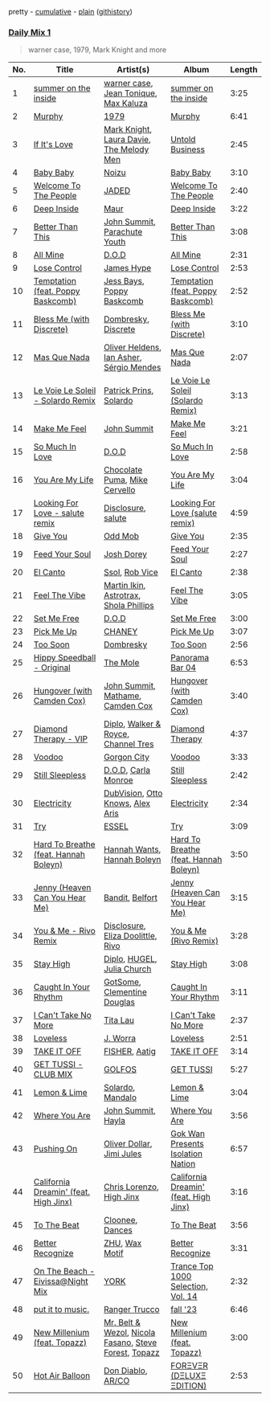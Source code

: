 pretty - [cumulative](/playlists/cumulative/Daily%20Mix%201.md) - [plain](/playlists/plain/37i9dQZF1E381TIGlTphwu) ([githistory](https://github.githistory.xyz/vitokorn/spotify-playlist-archive/blob/master/playlists/plain/37i9dQZF1E381TIGlTphwu))
### [Daily Mix 1](https://open.spotify.com/playlist/37i9dQZF1E381TIGlTphwu)

> warner case, 1979, Mark Knight and more

| No. | Title | Artist(s) | Album | Length |
|---|---|---|---|---|
| 1 | [summer on the inside](https://open.spotify.com/track/0IRDLaO3ng5eyl4Po8hZXj) | [warner case](https://open.spotify.com/artist/106OuakzOxxbXTuigEEf01), [Jean Tonique](https://open.spotify.com/artist/6BVLQfvzlvlNZ43WjbFgbI), [Max Kaluza](https://open.spotify.com/artist/6lNLgymfWudNsbC0Vio7Qi) | [summer on the inside](https://open.spotify.com/album/1bkPNy0jxEKPG7nSTn5Saa) | 3:25 |
| 2 | [Murphy](https://open.spotify.com/track/206XEQewHl5XY3Xbc1Lam6) | [1979](https://open.spotify.com/artist/0L4gqdrMNbRIbNKzgcBXG6) | [Murphy](https://open.spotify.com/album/0ociQZDYjZO29BwRNRwHaQ) | 6:41 |
| 3 | [If It's Love](https://open.spotify.com/track/33wgj6IYzysSGUZqzpZdXh) | [Mark Knight](https://open.spotify.com/artist/3h11MHQeCrcsUgRRijI1zL), [Laura Davie](https://open.spotify.com/artist/6M3bolFum1y8rBbrubby1f), [The Melody Men](https://open.spotify.com/artist/6PSmjKj0zyXGZ4TXoq4dSG) | [Untold Business](https://open.spotify.com/album/186HTycU1jAk9PociChcpO) | 2:45 |
| 4 | [Baby Baby](https://open.spotify.com/track/2fMtXRKJDPtT8Xs4EJkBQh) | [Noizu](https://open.spotify.com/artist/3VRyybsQu0MDG0F2LBxnv7) | [Baby Baby](https://open.spotify.com/album/6qvNPB4vRSs5TnBR9qJqWN) | 3:10 |
| 5 | [Welcome To The People](https://open.spotify.com/track/4O3APpGNhOldqDsPF8IaS5) | [JADED](https://open.spotify.com/artist/6tCJN1fQNdFCEaOa8Da9Wf) | [Welcome To The People](https://open.spotify.com/album/7HZzmPZE3gKxhzVaIJ11KF) | 2:40 |
| 6 | [Deep Inside](https://open.spotify.com/track/3NiB3v3elOuAy4Ij51F4Sl) | [Maur](https://open.spotify.com/artist/2LhJEX3HxU9pJFLa8RkvUC) | [Deep Inside](https://open.spotify.com/album/5cgcl6FTzwH7a809sDZtrs) | 3:22 |
| 7 | [Better Than This](https://open.spotify.com/track/5OLSGox6JVpAyEQuoSYRcs) | [John Summit](https://open.spotify.com/artist/7kNqXtgeIwFtelmRjWv205), [Parachute Youth](https://open.spotify.com/artist/7y5xCKz1V2iSh1YsOLyOPH) | [Better Than This](https://open.spotify.com/album/6GbUYC6kB63fND2yunOVmZ) | 3:08 |
| 8 | [All Mine](https://open.spotify.com/track/55vxJOfCXlkiFzELyNTYQm) | [D.O.D](https://open.spotify.com/artist/0Cs47vvRsPgEfliBU9KDiB) | [All Mine](https://open.spotify.com/album/71dkC0kz5fl6b0rtjPPeBe) | 2:31 |
| 9 | [Lose Control](https://open.spotify.com/track/3DLWVhaowApIGw1JnJj6GS) | [James Hype](https://open.spotify.com/artist/43BxCL6t4c73BQnIJtry5v) | [Lose Control](https://open.spotify.com/album/1OYS1FK3tnJ8JhbWuUZaqE) | 2:53 |
| 10 | [Temptation (feat. Poppy Baskcomb)](https://open.spotify.com/track/3fvsxmytTns1ApIWBqfANZ) | [Jess Bays](https://open.spotify.com/artist/5xEJ7FQOtIUMLdnKyZrvPB), [Poppy Baskcomb](https://open.spotify.com/artist/4STmXOXUF3UieHU46NWLVt) | [Temptation (feat. Poppy Baskcomb)](https://open.spotify.com/album/30K7gYPhkqCeQJ25C0GvXE) | 2:52 |
| 11 | [Bless Me (with Discrete)](https://open.spotify.com/track/4fntxnmBljT1Ve03u0njYg) | [Dombresky](https://open.spotify.com/artist/2GVtgxcx7jg5xVCZsIHSGN), [Discrete](https://open.spotify.com/artist/7arwEayqcKWkzDmGEB7xov) | [Bless Me (with Discrete)](https://open.spotify.com/album/5TPcHw0h3ZfXmmtfFYy1gq) | 3:10 |
| 12 | [Mas Que Nada](https://open.spotify.com/track/6yW6Q8ZPgDBQA1yHWL4Jmh) | [Oliver Heldens](https://open.spotify.com/artist/5nki7yRhxgM509M5ADlN1p), [Ian Asher](https://open.spotify.com/artist/5IrxhrMyvZxzgPYrC9j2km), [Sérgio Mendes](https://open.spotify.com/artist/65c5si0ePAwkOCn4M35Ho7) | [Mas Que Nada](https://open.spotify.com/album/44wLGCkvr83VxYsioCROFf) | 2:07 |
| 13 | [Le Voie Le Soleil - Solardo Remix](https://open.spotify.com/track/4n2CXGUdJNC3nsphJbH4tq) | [Patrick Prins](https://open.spotify.com/artist/6IaquY5i703QOVd31pHN2l), [Solardo](https://open.spotify.com/artist/0oO1IaDOBSeI96HbnCa5pZ) | [Le Voie Le Soleil (Solardo Remix)](https://open.spotify.com/album/5TNvkh1V9WNhWar62vLgvX) | 3:13 |
| 14 | [Make Me Feel](https://open.spotify.com/track/0RoGOiZUCQyqAZSPBSk75T) | [John Summit](https://open.spotify.com/artist/7kNqXtgeIwFtelmRjWv205) | [Make Me Feel](https://open.spotify.com/album/37IWL3cLKAFT5EkQiFkDAI) | 3:21 |
| 15 | [So Much In Love](https://open.spotify.com/track/7DnI3ktF2vcmzKuCCKseQL) | [D.O.D](https://open.spotify.com/artist/0Cs47vvRsPgEfliBU9KDiB) | [So Much In Love](https://open.spotify.com/album/7p0hUdHwZw2lN8PtRkVeiX) | 2:58 |
| 16 | [You Are My Life](https://open.spotify.com/track/51ecx8vfBmfo9maBzKDBfa) | [Chocolate Puma](https://open.spotify.com/artist/5Aw0IGM5JS3FuTgtRsDWGA), [Mike Cervello](https://open.spotify.com/artist/4zYX8Aa744hQ5O2hpAYQI3) | [You Are My Life](https://open.spotify.com/album/4XdIx8D65ziUGCnmV4jl1W) | 3:04 |
| 17 | [Looking For Love - salute remix](https://open.spotify.com/track/3pbaa7YbnJLNif8TOONI9t) | [Disclosure](https://open.spotify.com/artist/6nS5roXSAGhTGr34W6n7Et), [salute](https://open.spotify.com/artist/1np8xozf7ATJZDi9JX8Dx5) | [Looking For Love (salute remix)](https://open.spotify.com/album/550Hl0NNiWdFJcIqaMGWuT) | 4:59 |
| 18 | [Give You](https://open.spotify.com/track/3VrFR7A8qVKHmECL5tNIlf) | [Odd Mob](https://open.spotify.com/artist/4qLwtWhlhyAoQ4S9mSrDW9) | [Give You](https://open.spotify.com/album/65Rww1fKgqIbp0QvuFX9gy) | 2:35 |
| 19 | [Feed Your Soul](https://open.spotify.com/track/0WfEEXM457WzNYF8W8b623) | [Josh Dorey](https://open.spotify.com/artist/5P7dSJOFqnDQ3oY1Q7z0id) | [Feed Your Soul](https://open.spotify.com/album/1KJ4jZBNVADWTfZ0KWWQav) | 2:27 |
| 20 | [El Canto](https://open.spotify.com/track/1dqtDQzTZ4zQG7vicAcxtK) | [Ssol](https://open.spotify.com/artist/0r1nzP20Iambhd9ubmmkQJ), [Rob Vice](https://open.spotify.com/artist/5tNZTnlOQlotUEmpag5hcv) | [El Canto](https://open.spotify.com/album/64DYz4nCdRjgDI6X42wihG) | 2:38 |
| 21 | [Feel The Vibe](https://open.spotify.com/track/12RAnp0xkdW22UGfgejElE) | [Martin Ikin](https://open.spotify.com/artist/7DhdJhd6DrxeJlUajwttd1), [Astrotrax](https://open.spotify.com/artist/0a2I09UQdWzcaUNwdjSjuc), [Shola Phillips](https://open.spotify.com/artist/28sPI1wCY2agHaLPz2Y5O3) | [Feel The Vibe](https://open.spotify.com/album/4jsHIqSscZmgLYIet5ikbm) | 3:05 |
| 22 | [Set Me Free](https://open.spotify.com/track/5zA3gMIFlgnhNQj39GcTqE) | [D.O.D](https://open.spotify.com/artist/0Cs47vvRsPgEfliBU9KDiB) | [Set Me Free](https://open.spotify.com/album/2SR6UldibmBVT6te65lEuI) | 3:00 |
| 23 | [Pick Me Up](https://open.spotify.com/track/5AEy1FpWJXqtwVOelRlZT1) | [CHANEY](https://open.spotify.com/artist/2dUjApyXX9UqIsFGzoHyhX) | [Pick Me Up](https://open.spotify.com/album/6H3AVcVfae5TGgYmCVQnts) | 3:07 |
| 24 | [Too Soon](https://open.spotify.com/track/0F9ouRFOFjmVNbU2CTEwrq) | [Dombresky](https://open.spotify.com/artist/2GVtgxcx7jg5xVCZsIHSGN) | [Too Soon](https://open.spotify.com/album/1K7lklhhIIcBW5vPUKTdfK) | 2:56 |
| 25 | [Hippy Speedball - Original](https://open.spotify.com/track/3mRmL6YPBOgP2F2EXQULoN) | [The Mole](https://open.spotify.com/artist/3GD3K1YZRnJcqqJ4ZEq9LW) | [Panorama Bar 04](https://open.spotify.com/album/7toCypSzd5IkgmQrKTOc2Q) | 6:53 |
| 26 | [Hungover (with Camden Cox)](https://open.spotify.com/track/1HmeANWuuCP6ldvGgKwTLi) | [John Summit](https://open.spotify.com/artist/7kNqXtgeIwFtelmRjWv205), [Mathame](https://open.spotify.com/artist/6QSwQEz8CDMg8Rqk8dEkxS), [Camden Cox](https://open.spotify.com/artist/5mNpMP01Co4vXZ3U0fWP3C) | [Hungover (with Camden Cox)](https://open.spotify.com/album/0zmoJBEhLPoiKBzXMeFjAm) | 3:40 |
| 27 | [Diamond Therapy - VIP](https://open.spotify.com/track/2Mu2YlVCDCZ6VDnLEHIVG4) | [Diplo](https://open.spotify.com/artist/5fMUXHkw8R8eOP2RNVYEZX), [Walker & Royce](https://open.spotify.com/artist/1lAwVq9MxNJkB0dEY6xNoV), [Channel Tres](https://open.spotify.com/artist/4cUkGQyhLFqKHBtL58HYVp) | [Diamond Therapy](https://open.spotify.com/album/6Ts98dV2mvynqieN4j3TOO) | 4:37 |
| 28 | [Voodoo](https://open.spotify.com/track/3JsH3qnwhYGs20PBMsCgNx) | [Gorgon City](https://open.spotify.com/artist/4VNQWV2y1E97Eqo2D5UTjx) | [Voodoo](https://open.spotify.com/album/32JzuMXyPDs6ihDnRGh8vy) | 3:33 |
| 29 | [Still Sleepless](https://open.spotify.com/track/4vyG9ZhHT8MKJE5mTICMFC) | [D.O.D](https://open.spotify.com/artist/0Cs47vvRsPgEfliBU9KDiB), [Carla Monroe](https://open.spotify.com/artist/4S9LNSZusH3XflT3g32bqB) | [Still Sleepless](https://open.spotify.com/album/0R8Q1Ssj8x17w30NUas7yu) | 2:42 |
| 30 | [Electricity](https://open.spotify.com/track/0NNSpmyyr0I4lrMaXS8Tba) | [DubVision](https://open.spotify.com/artist/3XINWZaloea97SIRiyTJxX), [Otto Knows](https://open.spotify.com/artist/5fahUm8t5c0GIdeTq0ZaG8), [Alex Aris](https://open.spotify.com/artist/7J7YzKnvAyEmHCg7LGWW0G) | [Electricity](https://open.spotify.com/album/1ofN1B9x8lwUSbb2eS65fV) | 2:34 |
| 31 | [Try](https://open.spotify.com/track/5hM4F7T6hEJUHdoVgukAiq) | [ESSEL](https://open.spotify.com/artist/2ucdZN7GyBGxIKHIzksnXc) | [Try](https://open.spotify.com/album/2NehevZaBmXT9108S5mMyM) | 3:09 |
| 32 | [Hard To Breathe (feat. Hannah Boleyn)](https://open.spotify.com/track/4aBLX1KrJim9OnvnTNfD2t) | [Hannah Wants](https://open.spotify.com/artist/7sK4hnuUOXw6VStDw0q8NI), [Hannah Boleyn](https://open.spotify.com/artist/6EP96GaItADv1rNqR2oGIR) | [Hard To Breathe (feat. Hannah Boleyn)](https://open.spotify.com/album/7vGQzOXzYfLoEIkiZ26QXQ) | 3:50 |
| 33 | [Jenny (Heaven Can You Hear Me)](https://open.spotify.com/track/6j5PkIPTIt17kDCNppFmpy) | [Bandit](https://open.spotify.com/artist/4mI8m4MJtY9yKLsxxa3Ri2), [Belfort](https://open.spotify.com/artist/5n2GF9IrgXtV9s2HBPCI3R) | [Jenny (Heaven Can You Hear Me)](https://open.spotify.com/album/48E7qLe1f4qle7WeA2qt2X) | 3:15 |
| 34 | [You & Me - Rivo Remix](https://open.spotify.com/track/0xoYZ45fgTfyQYREZPN7Sa) | [Disclosure](https://open.spotify.com/artist/6nS5roXSAGhTGr34W6n7Et), [Eliza Doolittle](https://open.spotify.com/artist/14L5rpGTLVUz1pD8fUeJB1), [Rivo](https://open.spotify.com/artist/2NrprO4CludRmaWtpqud10) | [You & Me (Rivo Remix)](https://open.spotify.com/album/3QIGpfgWXKujfMaecgKV9u) | 3:28 |
| 35 | [Stay High](https://open.spotify.com/track/7LXimIqTYO76Utly8VFABu) | [Diplo](https://open.spotify.com/artist/5fMUXHkw8R8eOP2RNVYEZX), [HUGEL](https://open.spotify.com/artist/5PlfkPxwCpRRWQJBxCa0By), [Julia Church](https://open.spotify.com/artist/4dHGNdVhBxCJUyMk9dR727) | [Stay High](https://open.spotify.com/album/3E3JRB0gGzHuc56GB3hUPJ) | 3:08 |
| 36 | [Caught In Your Rhythm](https://open.spotify.com/track/2UjMBCiA9gdDoSguLxrbBP) | [GotSome](https://open.spotify.com/artist/5eALE6GKSAiBNMyqpsqoeX), [Clementine Douglas](https://open.spotify.com/artist/4DWuml4Jf6K81b5rAPwMb6) | [Caught In Your Rhythm](https://open.spotify.com/album/5DksuDz9GUGMV5vOmMBo7U) | 3:11 |
| 37 | [I Can't Take No More](https://open.spotify.com/track/6AT2JACN4Fi5MPSBwuxnHJ) | [Tita Lau](https://open.spotify.com/artist/5g93IJMEpfC68NUaeVjr4h) | [I Can't Take No More](https://open.spotify.com/album/49jiyoCe2xxbyVvXNrDqKV) | 2:37 |
| 38 | [Loveless](https://open.spotify.com/track/5kxhWnVt5pnBY1pIDpi6mk) | [J. Worra](https://open.spotify.com/artist/4q0N3EI67tVnAeeaXbNQIj) | [Loveless](https://open.spotify.com/album/64u0lC1SdCXkZepLJ6viwE) | 2:51 |
| 39 | [TAKE IT OFF](https://open.spotify.com/track/7zp9FOU4cjFdGN1zdWTvcB) | [FISHER](https://open.spotify.com/artist/1VJ0briNOlXRtJUAzoUJdt), [Aatig](https://open.spotify.com/artist/21OabQwzpxuFNxp7p781Ao) | [TAKE IT OFF](https://open.spotify.com/album/29p3XedLUbGNxK7aje4WPW) | 3:14 |
| 40 | [GET TUSSI - CLUB MIX](https://open.spotify.com/track/69b9Gd41v8EwhltyaIYz8R) | [GOLFOS](https://open.spotify.com/artist/5MfCvmoakBhPyPpI7vPqwW) | [GET TUSSI](https://open.spotify.com/album/656I2UvrA69BgrM19LPwa9) | 5:27 |
| 41 | [Lemon & Lime](https://open.spotify.com/track/3tJrMqKlgX81AkZnSUG8AO) | [Solardo](https://open.spotify.com/artist/0oO1IaDOBSeI96HbnCa5pZ), [Mandalo](https://open.spotify.com/artist/7tqyHG5xJS1EqlXzl78eM4) | [Lemon & Lime](https://open.spotify.com/album/5xCWWknMlnS1qnU9ryzkkD) | 3:04 |
| 42 | [Where You Are](https://open.spotify.com/track/4qDpLaFGf5ampf2DXD2TMA) | [John Summit](https://open.spotify.com/artist/7kNqXtgeIwFtelmRjWv205), [Hayla](https://open.spotify.com/artist/4yX6mpMyBGf9UfvBB8JJrc) | [Where You Are](https://open.spotify.com/album/4bIEy1wDeaEklS1BanbsmR) | 3:56 |
| 43 | [Pushing On](https://open.spotify.com/track/5L2ILCaVdWjgtxXjNJKKhP) | [Oliver Dollar](https://open.spotify.com/artist/38Z7dMMVB0YYbKn4fDYNz3), [Jimi Jules](https://open.spotify.com/artist/6RsLLSkSTcL4YrvgRcBTQd) | [Gok Wan Presents Isolation Nation](https://open.spotify.com/album/3U3r7NWTQVZSa9pq8qvGAA) | 6:57 |
| 44 | [California Dreamin' (feat. High Jinx)](https://open.spotify.com/track/4ASOMWcJUrwEpjJy4GEijz) | [Chris Lorenzo](https://open.spotify.com/artist/7tm9Tuc70geXOOyKhtZHIj), [High Jinx](https://open.spotify.com/artist/0XFmkmsCbCoR7wlqaZdt64) | [California Dreamin' (feat. High Jinx)](https://open.spotify.com/album/4QNJtrJyZlV4CMzvQqPcjW) | 3:16 |
| 45 | [To The Beat](https://open.spotify.com/track/1D3jKMGvMr9NmirT6cnMyO) | [Cloonee](https://open.spotify.com/artist/7MdlXmq2HViAJWo9cf30sR), [Dances](https://open.spotify.com/artist/1XwL3qdo0jPmliKRgxY5TL) | [To The Beat](https://open.spotify.com/album/66mAWexL2lQqCsb2G3YqM4) | 3:56 |
| 46 | [Better Recognize](https://open.spotify.com/track/1ME5pFc81YOLOrcV1Z4Ovb) | [ZHU](https://open.spotify.com/artist/28j8lBWDdDSHSSt5oPlsX2), [Wax Motif](https://open.spotify.com/artist/7zm3aSdmGiOkTt0aZFSO8R) | [Better Recognize](https://open.spotify.com/album/3E3fHTWpI3VSYUZpVO1Eag) | 3:31 |
| 47 | [On The Beach - Eivissa@Night Mix](https://open.spotify.com/track/2udOabHNVg7uuSRFAzpedl) | [YORK](https://open.spotify.com/artist/20L5MecnuNujUE6imrfK0Q) | [Trance Top 1000 Selection, Vol. 14](https://open.spotify.com/album/34wp2sAGdiPLYxxRWdC2Bd) | 2:32 |
| 48 | [put it to music.](https://open.spotify.com/track/4jzBcOyhDg2hkDiSVDWzSo) | [Ranger Trucco](https://open.spotify.com/artist/36N80lh8tNu7XedcW55NC3) | [fall '23](https://open.spotify.com/album/4gc9G4LYsWG3Fj2OMirwE7) | 6:46 |
| 49 | [New Millenium (feat. Topazz)](https://open.spotify.com/track/1eEPPA57q2V1EqHZ4O46mU) | [Mr. Belt & Wezol](https://open.spotify.com/artist/19VDJ9IKyBSUMDJxLsasP6), [Nicola Fasano](https://open.spotify.com/artist/0AJ9YvsEOnAqMB9Q15TfYQ), [Steve Forest](https://open.spotify.com/artist/0U6suWTdf1eQtxorBi2Chu), [Topazz](https://open.spotify.com/artist/46Ypf6yVzj7hnEwhoe6JOg) | [New Millenium (feat. Topazz)](https://open.spotify.com/album/4kW4lp8sqMrDAckcSsDDeG) | 3:00 |
| 50 | [Hot Air Balloon](https://open.spotify.com/track/67p96tIoC4ESrod9kW331R) | [Don Diablo](https://open.spotify.com/artist/1l2ekx5skC4gJH8djERwh1), [AR/CO](https://open.spotify.com/artist/7mGI9Sd66FqHjIkwzkgbG7) | [FORΞVΞR (DΞLUXΞ ΞDITION)](https://open.spotify.com/album/53F4qZCDBwulb9eoMuWHf2) | 2:53 |
